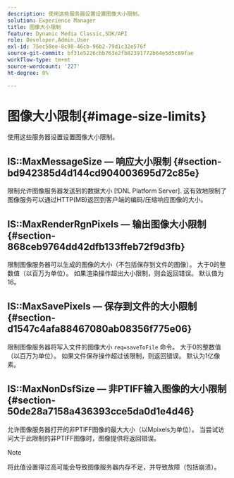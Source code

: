 ```yaml
---
description: 使用这些服务器设置设置图像大小限制。
solution: Experience Manager
title: 图像大小限制
feature: Dynamic Media Classic,SDK/API
role: Developer,Admin,User
exl-id: 75ec58ee-8c98-46cb-96b2-79d1c32e576f
source-git-commit: bf31e5226cbb763e2fb82391772b64e5d5c89fae
workflow-type: tm+mt
source-wordcount: '227'
ht-degree: 0%

---
```


# 图像大小限制{#image-size-limits}

使用这些服务器设置设置图像大小限制。

## IS::MaxMessageSize — 响应大小限制 {#section-bd942385d4d144cd904003695d72c85e}

限制允许图像服务器发送到的数据大小 [!DNL Platform Server]. 这有效地限制了图像服务可以通过HTTP(MB)返回到客户端的编码/压缩响应图像的大小。

## IS::MaxRenderRgnPixels — 输出图像大小限制 {#section-868ceb9764dd42dfb133ffeb72f9d3fb}

限制图像服务器可以生成的图像的大小（不包括保存到文件的图像）。 大于0的整数值（以百万为单位）。 如果渲染操作超出大小限制，则会返回错误。 默认值为 16。

## IS::MaxSavePixels — 保存到文件的大小限制 {#section-d1547c4afa88467080ab08356f775e06}

限制图像服务器将写入文件的图像大小 `req=saveToFile` 命令。 大于0的整数值（以百万为单位）。 如果文件保存操作超过该限制，则返回错误。 默认为1亿像素。

## IS::MaxNonDsfSize — 非PTIFF输入图像的大小限制 {#section-50de28a7158a436393cce5da0d1e4d46}

允许图像服务器打开的非PTIFF图像的最大大小（以Mpixels为单位）。 当尝试访问大于此限制的非PTIFF图像时，图像提供将返回错误。

>[!NOTE]
>
>将此值设置得过高可能会导致图像服务器内存不足，并导致故障（包括崩溃）。
